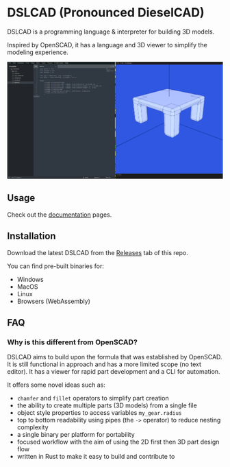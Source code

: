 # DSLCAD (Pronounced DieselCAD)

DSLCAD is a programming language & interpreter for building 3D models.

Inspired by OpenSCAD, it has a language and 3D viewer to simplify the modeling experience.

![screenshot](docs/screenshot.png)

## Usage

Check out the [documentation](https://dschroer.github.io/dslcad/) pages.

## Installation

Download the latest DSLCAD from the [Releases](https://github.com/DSchroer/model-script/releases) tab of this repo. 

You can find pre-built binaries for:
- Windows
- MacOS
- Linux
- Browsers (WebAssembly)

## FAQ

### Why is this different from OpenSCAD?

DSLCAD aims to build upon the formula that was established by OpenSCAD. It is 
still functional in approach and has a more limited scope (no text editor). It has 
a viewer for rapid part development and a CLI for automation. 

It offers some novel ideas such as:
- `chamfer` and `fillet` operators to simplify part creation
- the ability to create multiple parts (3D models) from a single file
- object style properties to access variables `my_gear.radius`
- top to bottom readability using pipes (the `->` operator) to reduce nesting complexity
- a single binary per platform for portability
- focused workflow with the aim of using the 2D first then 3D part design flow
- written in Rust to make it easy to build and contribute to
